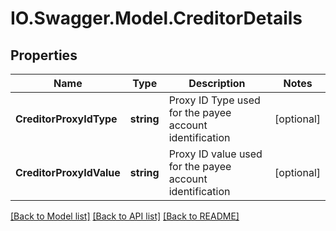 # IO.Swagger.Model.CreditorDetails
## Properties

Name | Type | Description | Notes
------------ | ------------- | ------------- | -------------
**CreditorProxyIdType** | **string** | Proxy ID Type used for the payee account identification | [optional] 
**CreditorProxyIdValue** | **string** | Proxy ID value used for the payee account identification | [optional] 

[[Back to Model list]](../README.md#documentation-for-models) [[Back to API list]](../README.md#documentation-for-api-endpoints) [[Back to README]](../README.md)


